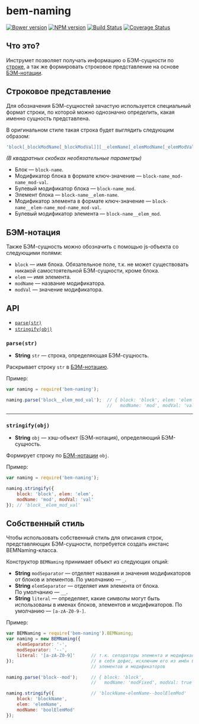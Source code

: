 bem-naming
==========

[![Bower version](https://badge.fury.io/bo/bem-naming.svg)](http://badge.fury.io/bo/bem-naming) [![NPM version](https://badge.fury.io/js/bem-naming.svg)](http://badge.fury.io/js/bem-naming) [![Build Status](https://travis-ci.org/bem/bem-naming.svg)](https://travis-ci.org/bem/bem-naming) [![Coverage Status](https://img.shields.io/coveralls/bem/bem-naming.svg?branch=master)](https://coveralls.io/r/bem/bem-naming)

Что это?
--------

Инструмет позволяет получать информацию о БЭМ-сущности по [строке](#%D0%A1%D1%82%D1%80%D0%BE%D0%BA%D0%BE%D0%B2%D0%BE%D0%B5-%D0%BF%D1%80%D0%B5%D0%B4%D1%81%D1%82%D0%B0%D0%B2%D0%BB%D0%B5%D0%BD%D0%B8%D0%B5), а так же формировать строковое представление на основе [БЭМ-нотации](#%D0%91%D0%AD%D0%9C-%D0%BD%D0%BE%D1%82%D0%B0%D1%86%D0%B8%D1%8F).

Строковое представление
-----------------------
Для обозначения БЭМ-сущностей зачастую используется специальный формат строки, по которой можно однозначно определить, какая именно сущность представлена.

В оригинальном стиле такая строка будет выглядить следующим образом:

```js
'block[_blockModName[_blockModVal]][__elemName[_elemModName[_elemModVal]]]'
```

*(В квадратных скобках необязательные параметры)*

* Блок — `block-name`.
* Модификатор блока в формате ключ-значение — `block-name_mod-name_mod-val`.
* Булевый модификатор блока — `block-name_mod`.
* Элемент блока — `block-name__elem-name`.
* Модификатор элемента в формате ключ-значение — `block-name__elem-name_mod-name_mod-val`.
* Булевый модификатор элемента — `block-name__elem_mod`.

БЭМ-нотация
-----------

Также БЭМ-сущность можно обозначить с помощью js-объекта со следующими полями:

* `block` — имя блока. Обязательное поле, т.к. не может существовать никакой самостоятельной БЭМ-сущности, кроме блока.
* `elem` — имя элемента.
* `modName` — название модификатора.
* `modVal` — значение модификатора.

API
---

* [`parse(str)`](#parsestr)
* [`stringify(obj)`](#stringifyobj)

### `parse(str)`

* **String** `str` — строка, определяющая БЭМ-сущность.

Раскрывает строку `str` в [БЭМ-нотацию](#%D0%91%D0%AD%D0%9C-%D0%BD%D0%BE%D1%82%D0%B0%D1%86%D0%B8%D1%8F).

Пример:

```js
var naming = require('bem-naming');

naming.parse('block__elem_mod_val');  // { block: 'block', elem: 'elem',
                                      //   modName: 'mod', modVal: 'val' }
```

<hr/>

### `stringify(obj)`

* **String** `obj` — хэш-объект (БЭМ-нотация), определяющий БЭМ-сущность.

Формирует строку по [БЭМ-нотации](#%D0%91%D0%AD%D0%9C-%D0%BD%D0%BE%D1%82%D0%B0%D1%86%D0%B8%D1%8F) `obj`.

Пример:

```js
var naming = require('bem-naming');

naming.stringify({
    block: 'block', elem: 'elem',
    modName: 'mod', modVal: 'val'
}); // 'block__elem_mod_val'
```

Собственный стиль
-----------------

Чтобы использовать собственный стиль для описания строк, представляющих БЭМ-сущности, потребуется создать инстанс BEMNaming-класса.

Конструктор `BEMNaming` принимает объект из следующих опций:

* **String** `modSeparator` — отделяет названия и значения модификаторов от блоков и элементов. По&nbsp;умолчанию — `_`.
* **String** `elemSeparator` — отделяет имя элемента от блока. По&nbsp;умолчанию — `__`.
* **String** `literal` — определяет, какие символы могут быть использованы в именах блоков, элементов и модификаторов. По умолчанию — `[a-zA-Z0-9-]`.

Пример:

```js
var BEMNaming = require('bem-naming').BEMNaming;
var naming = new BEMNaming({
    elemSeparator: '-',
    modSeparator: '--',
    literal: '[a-zA-Z0-9]'      // т.к. сепараторы элемента и модификаотра включают
});                             // в себя дефис, исключим его из имён блоков,
                                // элементов и модификаторов

naming.parse('block--mod');     // { block: 'block',
                                //   modName: 'modFixed', modVal: true }

naming.stringify({              // 'blockName-elemName--boolElemMod'
    block: 'blockName',
    elem: 'elemName',
    modName: 'boolElemMod'
});
```

